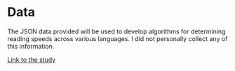 # Data

The JSON data provided will be used to develop algorithms for determining reading speeds across various languages. I did not personally collect any of this information.

[Link to the study](https://www.science.org/doi/10.1126/sciadv.aaw2594)
